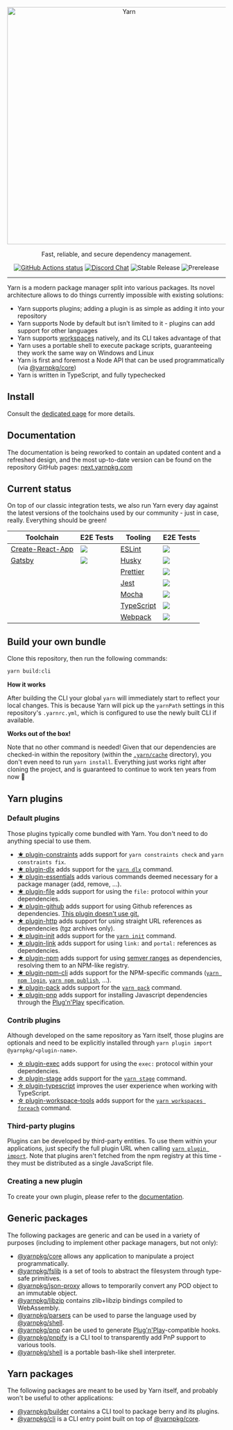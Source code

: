 <p align="center">
  <a href="https://yarnpkg.com/">
    <img alt="Yarn" src="https://github.com/yarnpkg/assets/blob/master/yarn-kitten-full.png?raw=true" width="546">
  </a>
</p>

<p align="center">
  Fast, reliable, and secure dependency management.
</p>

<p align="center">
  <a href="https://github.com/yarnpkg/berry"><img alt="GitHub Actions status" src="https://github.com/yarnpkg/berry/workflows/Integration/badge.svg"></a>
  <a href="https://discord.gg/yarnpkg"><img alt="Discord Chat" src="https://img.shields.io/discord/226791405589233664.svg"></a>
  <img alt="Stable Release" src="https://img.shields.io/github/release/yarnpkg/yarn.svg?style=flat">
  <img alt="Prerelease" src="https://img.shields.io/github/release-pre/yarnpkg/yarn.svg?style=flat">
</p>

---

Yarn is a modern package manager split into various packages. Its novel architecture allows to do things currently impossible with existing solutions:

- Yarn supports plugins; adding a plugin is as simple as adding it into your repository
- Yarn supports Node by default but isn't limited to it - plugins can add support for other languages
- Yarn supports [workspaces](https://next.yarnpkg.com/features/workspaces) natively, and its CLI takes advantage of that
- Yarn uses a portable shell to execute package scripts, guaranteeing they work the same way on Windows and Linux
- Yarn is first and foremost a Node API that can be used programmatically (via [@yarnpkg/core](packages/yarnpkg-core))
- Yarn is written in TypeScript, and fully typechecked

## Install

Consult the [dedicated page](https://next.yarnpkg.com/getting-started/install) for more details.

## Documentation

The documentation is being reworked to contain an updated content and a refreshed design, and the most up-to-date version can be found on the repository GitHub pages: [next.yarnpkg.com](https://next.yarnpkg.com/)

## Current status

On top of our classic integration tests, we also run Yarn every day against the latest versions of the toolchains used by our community - just in case, really. Everything should be green!

| Toolchain | E2E Tests | Tooling | E2E Tests |
| --- | --- | --- | --- |
| [Create-React-App](https://github.com/yarnpkg/berry/blob/master/.github/workflows/e2e-cra-workflow.yml) | [![](https://github.com/yarnpkg/berry/workflows/E2E%20CRA/badge.svg)]() | [ESLint](https://github.com/yarnpkg/berry/blob/master/.github/workflows/e2e-eslint-workflow.yml) | [![](https://github.com/yarnpkg/berry/workflows/E2E%20ESLint/badge.svg)]() |
| [Gatsby](https://github.com/yarnpkg/berry/blob/master/.github/workflows/e2e-gatsby-workflow.yml) | [![](https://github.com/yarnpkg/berry/workflows/E2E%20Gatsby/badge.svg)]() | [Husky](https://github.com/yarnpkg/berry/blob/master/.github/workflows/e2e-husky-workflow.yml) | [![](https://github.com/yarnpkg/berry/workflows/E2E%20Husky/badge.svg)]() |
| | | [Prettier](https://github.com/yarnpkg/berry/blob/master/.github/workflows/e2e-prettier-workflow.yml) | [![](https://github.com/yarnpkg/berry/workflows/E2E%20Prettier/badge.svg)]() |
| | | [Jest](https://github.com/yarnpkg/berry/blob/master/.github/workflows/e2e-jest-workflow.yml) | [![](https://github.com/yarnpkg/berry/workflows/E2E%20Jest/badge.svg)]() |
| | | [Mocha](https://github.com/yarnpkg/berry/blob/master/.github/workflows/e2e-mocha-workflow.yml) | [![](https://github.com/yarnpkg/berry/workflows/E2E%20Mocha/badge.svg)]() |
| | | [TypeScript](https://github.com/yarnpkg/berry/blob/master/.github/workflows/e2e-typescript-workflow.yml) | [![](https://github.com/yarnpkg/berry/workflows/E2E%20TypeScript/badge.svg)]() |
| | | [Webpack](https://github.com/yarnpkg/berry/blob/master/.github/workflows/e2e-webpack-workflow.yml) | [![](https://github.com/yarnpkg/berry/workflows/E2E%20Webpack/badge.svg)]() |

## Build your own bundle

Clone this repository, then run the following commands:

```bash
yarn build:cli
```

**How it works**

After building the CLI your global `yarn` will immediately start to reflect your local changes. This is because Yarn will pick up the `yarnPath` settings in this repository's `.yarnrc.yml`, which is configured to use the newly built CLI if available.

**Works out of the box!**

Note that no other command is needed! Given that our dependencies are checked-in within the repository (within the [`.yarn/cache`](.yarn/cache) directory), you don't even need to run `yarn install`. Everything just works right after cloning the project, and is guaranteed to continue to work ten years from now 🙂

## Yarn plugins

### Default plugins

Those plugins typically come bundled with Yarn. You don't need to do anything special to use them.

- [★ plugin-constraints](packages/plugin-constraints) adds support for `yarn constraints check` and `yarn constraints fix`.
- [★ plugin-dlx](packages/plugin-dlx) adds support for the [`yarn dlx`](https://next.yarnpkg.com/cli/dlx) command.
- [★ plugin-essentials](packages/plugin-essentials) adds various commands deemed necessary for a package manager (add, remove, ...).
- [★ plugin-file](packages/plugin-file) adds support for using the `file:` protocol within your dependencies.
- [★ plugin-github](packages/plugin-github) adds support for using Github references as dependencies. [This plugin doesn't use git.](https://stackoverflow.com/a/13636954/880703)
- [★ plugin-http](packages/plugin-http) adds support for using straight URL references as dependencies (tgz archives only).
- [★ plugin-init](packages/plugin-init) adds support for the [`yarn init`](https://next.yarnpkg.com/cli/init) command.
- [★ plugin-link](packages/plugin-link) adds support for using `link:` and `portal:` references as dependencies.
- [★ plugin-npm](packages/plugin-npm) adds support for using [semver ranges](https://semver.org) as dependencies, resolving them to an NPM-like registry.
- [★ plugin-npm-cli](packages/plugin-npm-cli) adds support for the NPM-specific commands ([`yarn npm login`](https://next.yarnpkg.com/cli/npm/login), [`yarn npm publish`](https://next.yarnpkg.com/cli/npm/publish), ...).
- [★ plugin-pack](packages/plugin-pack) adds support for the [`yarn pack`](https://next.yarnpkg.com/cli/pack) command.
- [★ plugin-pnp](packages/plugin-pnp) adds support for installing Javascript dependencies through the [Plug'n'Play](https://next.yarnpkg.com/features/pnp) specification.

### Contrib plugins

Although developed on the same repository as Yarn itself, those plugins are optionals and need to be explicitly installed through `yarn plugin import @yarnpkg/<plugin-name>`.

- [☆ plugin-exec](packages/plugin-exec) adds support for using the `exec:` protocol within your dependencies.
- [☆ plugin-stage](packages/plugin-pack) adds support for the [`yarn stage`](https://next.yarnpkg.com/cli/stage) command.
- [☆ plugin-typescript](packages/plugin-typescript) improves the user experience when working with TypeScript.
- [☆ plugin-workspace-tools](packages/plugin-workspace-tools) adds support for the [`yarn workspaces foreach`](https://next.yarnpkg.com/cli/workspaces/foreach) command.

### Third-party plugins

Plugins can be developed by third-party entities. To use them within your applications, just specify the full plugin URL when calling [`yarn plugin import`](https://next.yarnpkg.com/cli/plugin/import). Note that plugins aren't fetched from the npm registry at this time - they must be distributed as a single JavaScript file.

### Creating a new plugin

To create your own plugin, please refer to the [documentation](https://next.yarnpkg.com/features/plugins).

## Generic packages

The following packages are generic and can be used in a variety of purposes (including to implement other package managers, but not only):

- [@yarnpkg/core](packages/yarnpkg-core) allows any application to manipulate a project programmatically.
- [@yarnpkg/fslib](packages/yarnpkg-fslib) is a set of tools to abstract the filesystem through type-safe primitives.
- [@yarnpkg/json-proxy](packages/yarnpkg-json-proxy) allows to temporarily convert any POD object to an immutable object.
- [@yarnpkg/libzip](packages/yarnpkg-libzip) contains zlib+libzip bindings compiled to WebAssembly.
- [@yarnpkg/parsers](packages/yarnpkg-parsers) can be used to parse the language used by [@yarnpkg/shell](packages/yarnpkg-shell).
- [@yarnpkg/pnp](packages/yarnpkg-pnp) can be used to generate [Plug'n'Play](https://next.yarnpkg.com/features/pnp)-compatible hooks.
- [@yarnpkg/pnpify](packages/yarnpkg-pnpify) is a CLI tool to transparently add PnP support to various tools.
- [@yarnpkg/shell](packages/yarnpkg-shell) is a portable bash-like shell interpreter.

## Yarn packages

The following packages are meant to be used by Yarn itself, and probably won't be useful to other applications:

- [@yarnpkg/builder](packages/yarnpkg-builder) contains a CLI tool to package berry and its plugins.
- [@yarnpkg/cli](packages/yarnpkg-cli) is a CLI entry point built on top of [@yarnpkg/core](packages/yarnpkg-core).
